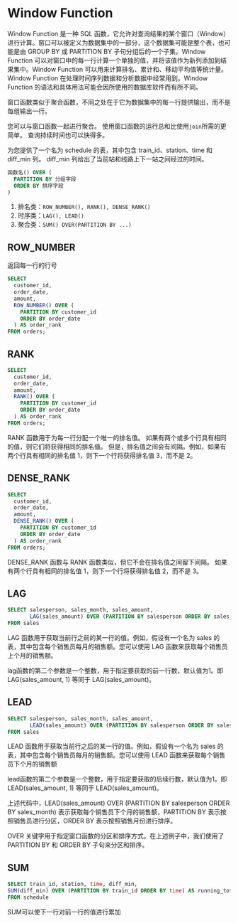 # Window Function

Window Function 是一种 SQL 函数，它允许对查询结果的某个窗口（Window）进行计算。窗口可以被定义为数据集中的一部分，这个数据集可能是整个表，也可能是由 GROUP BY 或 PARTITION BY 子句分组后的一个子集。Window Function 可以对窗口中的每一行计算一个单独的值，并将该值作为新列添加到结果集中。Window Function 可以用来计算排名、累计和、移动平均值等统计量。Window Function 在处理时间序列数据和分析数据中经常用到。Window Function 的语法和具体用法可能会因所使用的数据库软件而有所不同。

窗口函数类似于聚合函数，不同之处在于它为数据集中的每一行提供输出，而不是每组输出一行。

您可以与窗口函数一起进行聚合。 使用窗口函数的运行总和比使用`join`所需的更简单。 查询持续时间也可以快得多。

为您提供了一个名为 schedule 的表，其中包含 train_id、station、time 和 diff_min 列。 diff_min 列给出了当前站和线路上下一站之间经过的时间。

```sql
函数名() OVER (
  PARTITION BY 分组字段
  ORDER BY 排序字段
)
```

1. 排名类：`ROW_NUMBER(), RANK(), DENSE_RANK()`
2. 时序类：`LAG(), LEAD()`
3. 聚合类：`SUM() OVER(PARTITION BY ...)`

## ROW_NUMBER

返回每一行的行号

```sql
SELECT
  customer_id,
  order_date,
  amount,
  ROW_NUMBER() OVER (
    PARTITION BY customer_id
    ORDER BY order_date
  ) AS order_rank
FROM orders;
```

## RANK
```sql
SELECT
  customer_id,
  order_date,
  amount,
  RANK() OVER (
    PARTITION BY customer_id
    ORDER BY order_date
  ) AS order_rank
FROM orders;
```

RANK 函数用于为每一行分配一个唯一的排名值。 如果有两个或多个行具有相同的值，则它们将获得相同的排名值。 但是，排名值之间会有间隔。例如，如果有两个行具有相同的排名值 1，则下一个行将获得排名值 3，而不是 2。

## DENSE_RANK
```sql
SELECT
  customer_id,
  order_date,
  amount,
  DENSE_RANK() OVER (
    PARTITION BY customer_id
    ORDER BY order_date
  ) AS order_rank
FROM orders;
```

DENSE_RANK 函数与 RANK 函数类似，但它不会在排名值之间留下间隔。 如果有两个行具有相同的排名值 1，则下一个行将获得排名值 2，而不是 3。

## LAG

```sql
SELECT salesperson, sales_month, sales_amount,
       LAG(sales_amount) OVER (PARTITION BY salesperson ORDER BY sales_month) AS last_month_sales
FROM sales
```

LAG 函数用于获取当前行之前的某一行的值。例如，假设有一个名为 sales 的表，其中包含每个销售员每月的销售额。您可以使用 LAG 函数来获取每个销售员上个月的销售额。

lag函数的第二个参数是一个整数，用于指定要获取的前一行数，默认值为1。即LAG(sales_amount, 1) 等同于 LAG(sales_amount)。

## LEAD

```sql
SELECT salesperson, sales_month, sales_amount,
       LEAD(sales_amount) OVER (PARTITION BY salesperson ORDER BY sales_month) AS next_month_sales
FROM sales
```

LEAD 函数用于获取当前行之后的某一行的值。例如，假设有一个名为 sales 的表，其中包含每个销售员每月的销售额。您可以使用 LEAD 函数来获取每个销售员下个月的销售额

lead函数的第二个参数是一个整数，用于指定要获取的后续行数，默认值为1。即LEAD(sales_amount, 1) 等同于 LEAD(sales_amount)。

上述代码中，LEAD(sales_amount) OVER (PARTITION BY salesperson ORDER BY sales_month) 表示获取每个销售员下个月的销售额，PARTITION BY 表示按照销售员进行分区，ORDER BY 表示按照销售月份进行排序。

OVER 关键字用于指定窗口函数的分区和排序方式。在上述例子中，我们使用了 PARTITION BY 和 ORDER BY 子句来分区和排序。

## SUM
```sql
SELECT train_id, station, time, diff_min,
SUM(diff_min) OVER (PARTITION BY train_id ORDER BY time) AS running_total
FROM schedule
```

SUM可以使下一行对前一行的值进行累加
